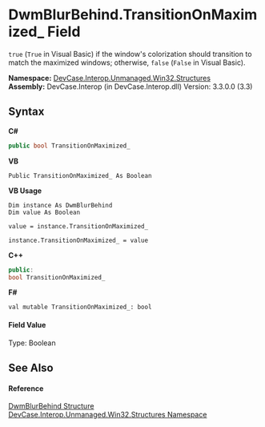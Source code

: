# DwmBlurBehind.TransitionOnMaximized_ Field
 

`true` (`True` in Visual Basic) if the window's colorization should transition to match the maximized windows; otherwise, `false` (`False` in Visual Basic).

**Namespace:**&nbsp;<a href="N_DevCase_Interop_Unmanaged_Win32_Structures">DevCase.Interop.Unmanaged.Win32.Structures</a><br />**Assembly:**&nbsp;DevCase.Interop (in DevCase.Interop.dll) Version: 3.3.0.0 (3.3)

## Syntax

**C#**<br />
``` C#
public bool TransitionOnMaximized_
```

**VB**<br />
``` VB
Public TransitionOnMaximized_ As Boolean
```

**VB Usage**<br />
``` VB Usage
Dim instance As DwmBlurBehind
Dim value As Boolean

value = instance.TransitionOnMaximized_

instance.TransitionOnMaximized_ = value
```

**C++**<br />
``` C++
public:
bool TransitionOnMaximized_
```

**F#**<br />
``` F#
val mutable TransitionOnMaximized_: bool
```


#### Field Value
Type: Boolean

## See Also


#### Reference
<a href="T_DevCase_Interop_Unmanaged_Win32_Structures_DwmBlurBehind">DwmBlurBehind Structure</a><br /><a href="N_DevCase_Interop_Unmanaged_Win32_Structures">DevCase.Interop.Unmanaged.Win32.Structures Namespace</a><br />